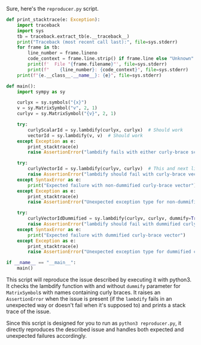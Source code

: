 Sure, here's the `reproducer.py` script.

```python
def print_stacktrace(e: Exception):
    import traceback
    import sys
    tb = traceback.extract_tb(e.__traceback__)
    print("Traceback (most recent call last):", file=sys.stderr)
    for frame in tb:
        line_number = frame.lineno
        code_context = frame.line.strip() if frame.line else "Unknown"
        print(f'  File "{frame.filename}"', file=sys.stderr)
        print(f"    {line_number}: {code_context}", file=sys.stderr)
    print(f"{e.__class__.__name__}: {e}", file=sys.stderr)

def main():
    import sympy as sy

    curlyx = sy.symbols("{x}")
    v = sy.MatrixSymbol("v", 2, 1)
    curlyv = sy.MatrixSymbol("{v}", 2, 1)

    try:
        curlyScalarId = sy.lambdify(curlyx, curlyx)  # Should work
        vectorId = sy.lambdify(v, v)  # Should work
    except Exception as e:
        print_stacktrace(e)
        raise AssertionError("lambdify fails with either curly-brace scalar or regular vector")

    try:
        curlyVectorId = sy.lambdify(curlyv, curlyv)  # This and next line should raise SyntaxError
        raise AssertionError("lambdify should fail with curly-brace vector, but it didn't")
    except SyntaxError as e:
        print("Expected failure with non-dummified curly-brace vector")
    except Exception as e:
        print_stacktrace(e)
        raise AssertionError("Unexpected exception type for non-dummified curly-brace vector")

    try:
        curlyVectorIdDummified = sy.lambdify(curlyv, curlyv, dummify=True)
        raise AssertionError("lambdify should fail with dummified curly-brace vector, but it didn't")
    except SyntaxError as e:
        print("Expected failure with dummified curly-brace vector")
    except Exception as e:
        print_stacktrace(e)
        raise AssertionError("Unexpected exception type for dummified curly-brace vector")

if __name__ == "__main__":
    main()
```

This script will reproduce the issue described by executing it with python3. It checks the lambdify function with and without `dummify` parameter for `MatrixSymbol`s with names containing curly braces. It raises an `AssertionError` when the issue is present (if the `lambdify` fails in an unexpected way or doesn't fail when it's supposed to) and prints a stack trace of the issue.

Since this script is designed for you to run as `python3 reproducer.py`, it directly reproduces the described issue and handles both expected and unexpected failures accordingly.